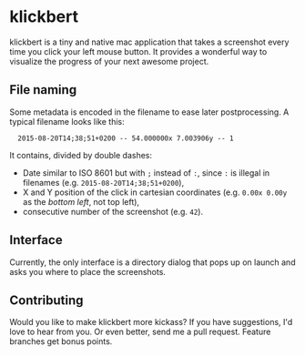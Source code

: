 # klickbert
klickbert is a tiny and native mac application that takes a screenshot every time you click your left mouse button. It provides a wonderful way to visualize the progress of your next awesome project.

## File naming
Some metadata is encoded in the filename to ease later  postprocessing. A typical filename looks like this:
      
      2015-08-20T14;38;51+0200 -- 54.000000x 7.003906y -- 1
      
It contains, divided by double dashes:

* Date similar to ISO 8601 but with `;` instead of `:`, since `:` is illegal in filenames (e.g. `2015-08-20T14;38;51+0200`),
* X and Y position of the click in cartesian coordinates (e.g. `0.00x 0.00y` as the *bottom left*, not top left),
* consecutive number of the screenshot (e.g. `42`).

## Interface
Currently, the only interface is a directory dialog that pops up on launch and asks you where to place the screenshots.

## Contributing
Would you like to make klickbert more kickass? If you have suggestions, I'd love to hear from you. Or even better, send me a pull request. Feature branches get bonus points.

